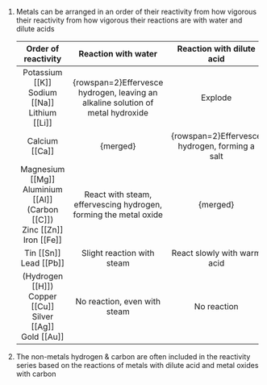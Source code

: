 1. Metals can be arranged in an order of their reactivity from how vigorous their reactivity from how vigorous their reactions are with water and dilute acids

    |                                Order of reactivity                                 |                              Reaction with water                              |           Reaction with dilute acid          |
    |:----------------------------------------------------------------------------------:|:-----------------------------------------------------------------------------:|:--------------------------------------------:|
    |                 Potassium [[K]]<br>Sodium [[Na]]<br>Lithium [[Li]]                 |{rowspan=2}Effervesce hydrogen, leaving an alkaline solution of metal hydroxide|                   Explode                    |
    |                                   Calcium [[Ca]]                                   |{merged}                                                                       |{rowspan=2}Effervesce hydrogen, forming a salt|
    |Magnesium [[Mg]]<br>Aluminium [[Al]]<br>(Carbon [[C]])<br>Zinc [[Zn]]<br>Iron [[Fe]]|       React with steam, effervescing hydrogen, forming the metal oxide        |{merged}                                      |
    |                             Tin [[Sn]]<br>Lead [[Pb]]                              |                          Slight reaction with steam                           |         React slowly with warm acid          |
    |         (Hydrogen [[H]])<br>Copper [[Cu]]<br>Silver [[Ag]]<br>Gold [[Au]]          |                         No reaction, even with steam                          |                 No reaction                  |
2. The non-metals hydrogen & carbon are often included in the reactivity series based on the reactions of metals with dilute acid and metal oxides with carbon
